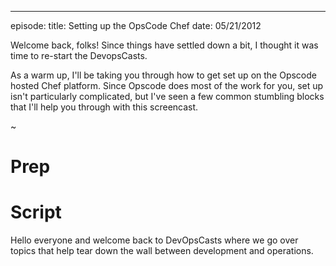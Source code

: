 ---
episode:
title: Setting up the OpsCode Chef
date: 05/21/2012

Welcome back, folks! Since things have settled down a bit, I thought it was time to re-start the DevopsCasts.

As a warm up, I'll be taking you through how to get set up on the Opscode hosted Chef platform. Since Opscode does most of the work for you, set up isn't particularly complicated, but I've seen a few common stumbling blocks that I'll help you through with this screencast.

~

# Prep

# Script

Hello everyone and welcome back to DevOpsCasts where we go over topics that help tear down the wall between development and operations.
